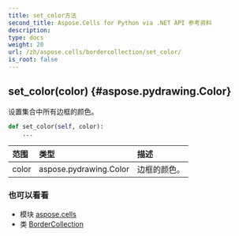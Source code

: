 ```yaml
---
title: set_color方法
second_title: Aspose.Cells for Python via .NET API 参考资料
description:
type: docs
weight: 20
url: /zh/aspose.cells/bordercollection/set_color/
is_root: false
---
```

##  set_color(color) {#aspose.pydrawing.Color}
设置集合中所有边框的颜色。



```python
def set_color(self, color):
    ...
```


|范围|类型|描述|
| :- | :- | :- |
| color | aspose.pydrawing.Color |边框的颜色。|



### 也可以看看
* 模块 [aspose.cells](../../)
* 类 [BorderCollection](/cells/python-net/zh/aspose.cells/bordercollection)
